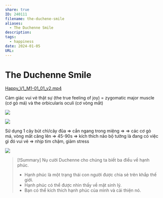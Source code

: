 ```yaml
---
share: true
ID: 240111
filename: the-duchene-smile
aliases:
  - The Duchenne Smile
description: 
tags:
  - happiness
date: 2024-01-05
URL: 
---
```


# The Duchenne Smile
[Happy_V1_M1-01_01_v2.mp4](<file:///Z:\Happiness management\Happy_V1_M1-01_01_v2.mp4>)

Cảm giác vui vẻ thật sự (the true feeling of joy) = zygomatic major muscle (cơ gò má) và the orbicularis oculi (cơ vòng mắt)

![](https://i.imgur.com/3vYxO5R.png)

![](https://i.imgur.com/8WFXSZn.png)


Sử dụng 1 cây bút chì/cây đũa => cắn ngang trong miệng => => các cơ gò má, vòng mắt căng lên => 45-90s => kích thích não bộ tưởng là đang có việc gì đó vui vẻ => nhịp tim chậm, giảm stress

![](https://i.imgur.com/jnq6j0r.png)


> [!Summary] Nụ cười Duchenne cho chúng ta biết ba điều về hạnh phúc.
> - Hạnh phúc là một trạng thái con người được chia sẻ trên khắp thế giới.
> - Hạnh phúc có thể được nhìn thấy về mặt sinh lý.
> - Bạn có thể kích thích hạnh phúc của mình và cải thiện nó.

